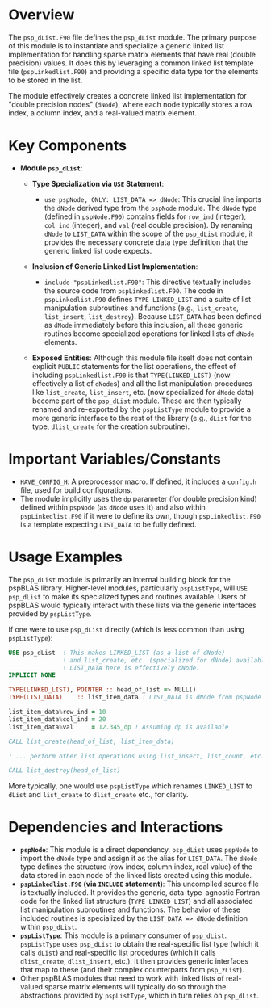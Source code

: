 # Overview

The `psp_dList.F90` file defines the `psp_dList` module. The primary purpose of this module is to instantiate and specialize a generic linked list implementation for handling sparse matrix elements that have real (double precision) values. It does this by leveraging a common linked list template file (`pspLinkedlist.F90`) and providing a specific data type for the elements to be stored in the list.

The module effectively creates a concrete linked list implementation for "double precision nodes" (`dNode`), where each node typically stores a row index, a column index, and a real-valued matrix element.

# Key Components

*   **Module `psp_dList`**:
    *   **Type Specialization via `USE` Statement**:
        *   `use pspNode, ONLY: LIST_DATA => dNode`: This crucial line imports the `dNode` derived type from the `pspNode` module. The `dNode` type (defined in `pspNode.F90`) contains fields for `row_ind` (integer), `col_ind` (integer), and `val` (real double precision). By renaming `dNode` to `LIST_DATA` within the scope of the `psp_dList` module, it provides the necessary concrete data type definition that the generic linked list code expects.

    *   **Inclusion of Generic Linked List Implementation**:
        *   `include "pspLinkedlist.F90"`: This directive textually includes the source code from `pspLinkedlist.F90`. The code in `pspLinkedlist.F90` defines `TYPE LINKED_LIST` and a suite of list manipulation subroutines and functions (e.g., `list_create`, `list_insert`, `list_destroy`). Because `LIST_DATA` has been defined as `dNode` immediately before this inclusion, all these generic routines become specialized operations for linked lists of `dNode` elements.

    *   **Exposed Entities**: Although this module file itself does not contain explicit `PUBLIC` statements for the list operations, the effect of including `pspLinkedlist.F90` is that `TYPE(LINKED_LIST)` (now effectively a list of `dNode`s) and all the list manipulation procedures like `list_create`, `list_insert`, etc. (now specialized for `dNode` data) become part of the `psp_dList` module. These are then typically renamed and re-exported by the `pspListType` module to provide a more generic interface to the rest of the library (e.g., `dList` for the type, `dlist_create` for the creation subroutine).

# Important Variables/Constants

*   `HAVE_CONFIG_H`: A preprocessor macro. If defined, it includes a `config.h` file, used for build configurations.
*   The module implicitly uses the `dp` parameter (for double precision kind) defined within `pspNode` (as `dNode` uses it) and also within `pspLinkedlist.F90` if it were to define its own, though `pspLinkedlist.F90` is a template expecting `LIST_DATA` to be fully defined.

# Usage Examples

The `psp_dList` module is primarily an internal building block for the pspBLAS library. Higher-level modules, particularly `pspListType`, will `USE psp_dList` to make its specialized types and routines available. Users of pspBLAS would typically interact with these lists via the generic interfaces provided by `pspListType`.

If one were to use `psp_dList` directly (which is less common than using `pspListType`):

```fortran
USE psp_dList  ! This makes LINKED_LIST (as a list of dNode)
               ! and list_create, etc. (specialized for dNode) available.
               ! LIST_DATA here is effectively dNode.
IMPLICIT NONE

TYPE(LINKED_LIST), POINTER :: head_of_list => NULL()
TYPE(LIST_DATA)    :: list_item_data ! LIST_DATA is dNode from pspNode via this module

list_item_data%row_ind = 10
list_item_data%col_ind = 20
list_item_data%val     = 12.345_dp ! Assuming dp is available

CALL list_create(head_of_list, list_item_data)

! ... perform other list operations using list_insert, list_count, etc. ...

CALL list_destroy(head_of_list)
```
More typically, one would use `pspListType` which renames `LINKED_LIST` to `dList` and `list_create` to `dlist_create` etc., for clarity.

# Dependencies and Interactions

*   **`pspNode`**: This module is a direct dependency. `psp_dList` uses `pspNode` to import the `dNode` type and assign it as the alias for `LIST_DATA`. The `dNode` type defines the structure (row index, column index, real value) of the data stored in each node of the linked lists created using this module.
*   **`pspLinkedlist.F90` (via `INCLUDE` statement)**: This uncompiled source file is textually included. It provides the generic, data-type-agnostic Fortran code for the linked list structure (`TYPE LINKED_LIST`) and all associated list manipulation subroutines and functions. The behavior of these included routines is specialized by the `LIST_DATA => dNode` definition within `psp_dList`.
*   **`pspListType`**: This module is a primary consumer of `psp_dList`. `pspListType` uses `psp_dList` to obtain the real-specific list type (which it calls `dList`) and real-specific list procedures (which it calls `dlist_create`, `dlist_insert`, etc.). It then provides generic interfaces that map to these (and their complex counterparts from `psp_zList`).
*   Other pspBLAS modules that need to work with linked lists of real-valued sparse matrix elements will typically do so through the abstractions provided by `pspListType`, which in turn relies on `psp_dList`.
